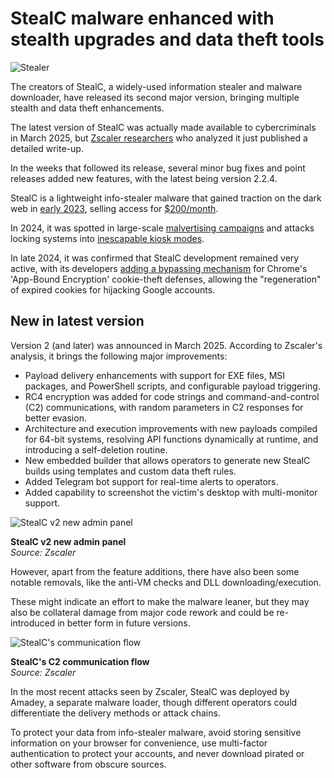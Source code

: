 # StealC malware enhanced with stealth upgrades and data theft tools

![Stealer](https://www.bleepstatic.com/content/hl-images/2024/06/18/hand.jpg)

The creators of StealC, a widely-used information stealer and malware downloader, have released its second major version, bringing multiple stealth and data theft enhancements.

The latest version of StealC was actually made available to cybercriminals in March 2025, but [Zscaler researchers](https://www.zscaler.com/blogs/security-research/i-stealc-you-tracking-rapid-changes-stealc) who analyzed it just published a detailed write-up.

In the weeks that followed its release, several minor bug fixes and point releases added new features, with the latest being version 2.2.4.

StealC is a lightweight info-stealer malware that gained traction on the dark web in [early 2023](https://www.bleepingcomputer.com/news/security/new-stealc-malware-emerges-with-a-wide-set-of-stealing-capabilities/), selling access for [$200/month](https://www.bleepingcomputer.com/news/security/the-new-info-stealing-malware-operations-to-watch-out-for/).

In 2024, it was spotted in large-scale [malvertising campaigns](https://www.bleepingcomputer.com/news/security/global-infostealer-malware-operation-targets-crypto-users-gamers/) and attacks locking systems into [inescapable kiosk modes](https://www.bleepingcomputer.com/news/security/malware-locks-browser-in-kiosk-mode-to-steal-google-credentials/).

In late 2024, it was confirmed that StealC development remained very active, with its developers [adding a bypassing mechanism](https://www.bleepingcomputer.com/news/security/infostealer-malware-bypasses-chromes-new-cookie-theft-defenses/) for Chrome's 'App-Bound Encryption' cookie-theft defenses, allowing the "regeneration" of expired cookies for hijacking Google accounts.

## New in latest version

Version 2 (and later) was announced in March 2025\. According to Zscaler's analysis, it brings the following major improvements:

* Payload delivery enhancements with support for EXE files, MSI packages, and PowerShell scripts, and configurable payload triggering.
* RC4 encryption was added for code strings and command-and-control (C2) communications, with random parameters in C2 responses for better evasion.
* Architecture and execution improvements with new payloads compiled for 64-bit systems, resolving API functions dynamically at runtime, and introducing a self-deletion routine.
* New embedded builder that allows operators to generate new StealC builds using templates and custom data theft rules.
* Added Telegram bot support for real-time alerts to operators.
* Added capability to screenshot the victim's desktop with multi-monitor support.

![StealC v2 new admin panel](https://www.bleepstatic.com/images/news/u/1220909/2025/May/panel.jpg)

**StealC v2 new admin panel**  
_Source: Zscaler_

However, apart from the feature additions, there have also been some notable removals, like the anti-VM checks and DLL downloading/execution.

These might indicate an effort to make the malware leaner, but they may also be collateral damage from major code rework and could be re-introduced in better form in future versions.

![StealC's communication flow](https://www.bleepstatic.com/images/news/u/1220909/2025/May/communications.jpg)

**StealC's C2 communication flow**  
_Source: Zscaler_

In the most recent attacks seen by Zscaler, StealC was deployed by Amadey, a separate malware loader, though different operators could differentiate the delivery methods or attack chains.

To protect your data from info-stealer malware, avoid storing sensitive information on your browser for convenience, use multi-factor authentication to protect your accounts, and never download pirated or other software from obscure sources.